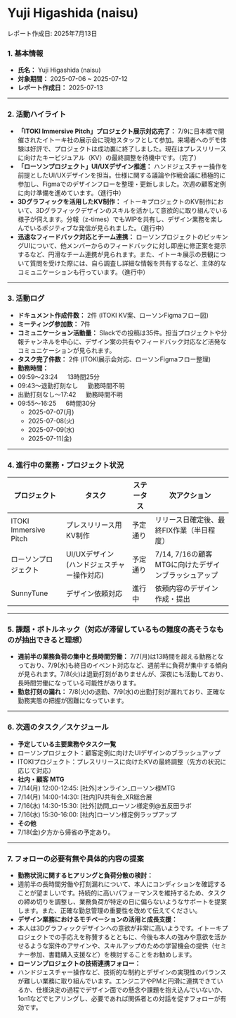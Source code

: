 # Yuji Higashida (naisu)

レポート作成日: 2025年7月13日

### 1. 基本情報

- **氏名：** Yuji Higashida (naisu)
- **対象期間：** 2025-07-06 ~ 2025-07-12
- **レポート作成日：** 2025-07-13

---

### 2. 活動ハイライト

- **「ITOKI Immersive Pitch」プロジェクト展示対応完了：** 7/9に日本橋で開催されたイトーキ社の展示会に現地スタッフとして参加。来場者へのデモ体験は好評で、プロジェクトは成功裏に終了しました。現在はプレスリリースに向けたキービジュアル（KV）の最終調整を待機中です。（完了）
- **「ローソンプロジェクト」UI/UXデザイン推進：** ハンドジェスチャー操作を前提としたUI/UXデザインを担当。仕様に関する議論や作戦会議に積極的に参加し、Figmaでのデザインフローを整理・更新しました。次週の顧客定例に向け準備を進めています。（進行中）
- **3Dグラフィックを活用したKV制作：** イトーキプロジェクトのKV制作において、3Dグラフィックデザインのスキルを活かして意欲的に取り組んでいる様子が伺えます。分報（z-times）でもWIPを共有し、デザイン業務を楽しんでいるポジティブな発信が見られました。（進行中）
- **迅速なフィードバック対応とチーム連携：** ローソンプロジェクトのピッキングUIについて、他メンバーからのフィードバックに対し即座に修正案を提示するなど、円滑なチーム連携が見られます。また、イトーキ展示の景観について質問を受けた際には、自ら調査し詳細な情報を共有するなど、主体的なコミュニケーションも行っています。（進行中）

---

### 3. 活動ログ

- **ドキュメント作成件数：** 2件 (ITOKI KV案、ローソンFigmaフロー図)
- **ミーティング参加数：** 7件
- **コミュニケーション活動量：** Slackでの投稿は35件。担当プロジェクトや分報チャンネルを中心に、デザイン案の共有やフィードバック対応など活発なコミュニケーションが見られます。
- **タスク完了件数：** 2件 (ITOKI展示会対応、ローソンFigmaフロー整理)
- **勤務時間：**
- 09:59〜23:24 　 13時間25分
- 09:43〜退勤打刻なし 　 勤務時間不明
- 出勤打刻なし〜17:42 　 勤務時間不明
- 09:55〜16:25 　 6時間30分
    - 2025-07-07(月)
    - 2025-07-08(火)
    - 2025-07-09(水)
    - 2025-07-11(金)

---

### 4. 進行中の業務・プロジェクト状況

| プロジェクト | タスク | ステータス | 次アクション |
| --- | --- | --- | --- |
| ITOKI Immersive Pitch | プレスリリース用KV制作 | 予定通り | リリース日確定後、最終FIX作業（半日程度） |
| ローソンプロジェクト | UI/UXデザイン (ハンドジェスチャー操作対応) | 予定通り | 7/14, 7/16の顧客MTGに向けたデザインブラッシュアップ |
| SunnyTune | デザイン依頼対応 | 進行中 | 依頼内容のデザイン作成・提出 |

---

### 5. 課題・ボトルネック（対応が滞留しているもの難度の高そうなものが抽出できると理想）

- **週前半の業務負荷の集中と長時間労働：** 7/7(月)は13時間を超える勤務となっており、7/9(水)も終日のイベント対応など、週前半に負荷が集中する傾向が見られます。7/8(火)は退勤打刻がありませんが、深夜にも活動しており、長時間労働になっている可能性があります。
- **勤怠打刻の漏れ：** 7/8(火)の退勤、7/9(水)の出勤打刻が漏れており、正確な勤務実態の把握が困難になっています。

---

### 6. 次週のタスク／スケジュール

- **予定している主要業務やタスク一覧**
- ローソンプロジェクト：顧客定例に向けたUIデザインのブラッシュアップ
- ITOKIプロジェクト：プレスリリースに向けたKVの最終調整（先方の状況に応じて対応）
- **社内・顧客 MTG**
- 7/14(月) 12:00-12:45: [社外]オンライン_ローソン様MTG
- 7/14(月) 14:00-14:30: [社内]PJ共有会_XR総合展
- 7/16(水) 14:30-15:30: [社外]訪問_ローソン様定例@五反田ラボ
- 7/16(水) 15:30-16:00: [社内]ローソン様定例ラップアップ
- **その他**
- 7/18(金)夕方から帰省の予定あり。

---

### 7. フォローの必要有無や具体的内容の提案

- **勤務状況に関するヒアリングと負荷分散の検討：**
- 週前半の長時間労働や打刻漏れについて、本人にコンディションを確認することが望ましいです。持続的に高いパフォーマンスを維持するため、タスクの締め切りを調整し、業務負荷が特定の日に偏らないようなサポートを提案します。また、正確な勤怠管理の重要性を改めて伝えてください。
- **デザイン業務におけるモチベーションの活用と成長支援：**
- 本人は3Dグラフィックデザインへの意欲が非常に高いようです。イトーキプロジェクトでの手応えを称賛するとともに、今後も本人の強みや意欲を活かせるような案件のアサインや、スキルアップのための学習機会の提供（セミナー参加、書籍購入支援など）を検討することをお勧めします。
- **ローソンプロジェクトの技術連携フォロー：**
- ハンドジェスチャー操作など、技術的な制約とデザインの実現性のバランスが難しい業務に取り組んでいます。エンジニアやPMと円滑に連携できているか、仕様決定の過程でデザイン面での懸念や課題を抱え込んでいないか、1on1などでヒアリングし、必要であれば関係者との対話を促すフォローが有効です。
